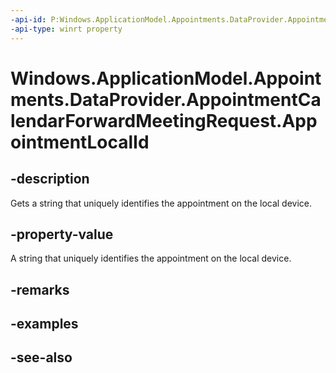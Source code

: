 ```yaml
---
-api-id: P:Windows.ApplicationModel.Appointments.DataProvider.AppointmentCalendarForwardMeetingRequest.AppointmentLocalId
-api-type: winrt property
---
```


<!-- Property syntax
public string AppointmentLocalId { get; }
-->

# Windows.ApplicationModel.Appointments.DataProvider.AppointmentCalendarForwardMeetingRequest.AppointmentLocalId

## -description
Gets a string that uniquely identifies the appointment on the local device.

## -property-value
A string that uniquely identifies the appointment on the local device.

## -remarks

## -examples

## -see-also
